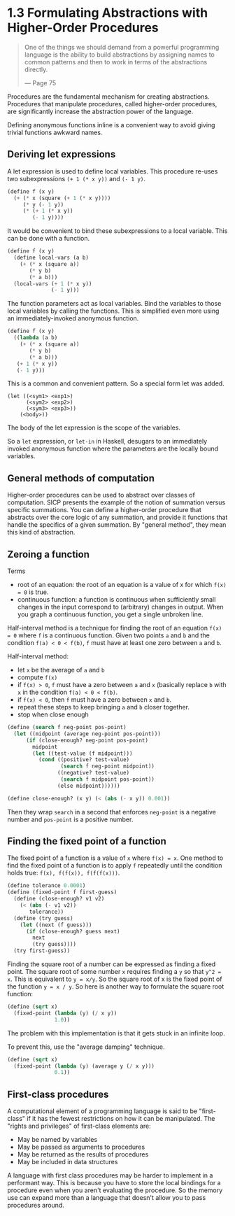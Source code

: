 # 1.3 Formulating Abstractions with Higher-Order Procedures

> One of the things we should demand from a powerful programming language is the
> ability to build abstractions by assigning names to common patterns and then
> to work in terms of the abstractions directly.
>
> &mdash; Page 75

Procedures are the fundamental mechanism for creating abstractions.
Procedures that manipulate procedures, called higher-order procedures, are
significantly increase the abstraction power of the language.

Defining anonymous functions inline is a convenient way to avoid giving
trivial functions awkward names.

## Deriving let expressions

A let expression is used to define local variables.
This procedure re-uses two subexpressions `(+ 1 (* x y))` and `(- 1 y)`.

```lisp
(define f (x y)
  (+ (* x (square (+ 1 (* x y))))
     (* y (- 1 y))
     (* (+ 1 (* x y))
        (- 1 y))))
```

It would be convenient to bind these subexpressions to a local variable.
This can be done with a function.

```lisp
(define f (x y)
  (define local-vars (a b)
    (+ (* x (square a))
       (* y b)
       (* a b)))
  (local-vars (+ 1 (* x y))
              (- 1 y)))
```

The function parameters act as local variables.
Bind the variables to those local variables by calling the functions.
This is simplified even more using an immediately-invoked anonymous function.

```lisp
(define f (x y)
  ((lambda (a b)
    (+ (* x (square a))
       (* y b)
       (* a b)))
   (+ 1 (* x y))
   (- 1 y)))
```

This is a common and convenient pattern.
So a special form let was added.

```
(let ((<sym1> <exp1>) 
      (<sym2> <exp2>) 
      (<sym3> <exp3>)) 
    (<body>))
```

The body of the let expression is the scope of the variables.

So a `let` expression, or `let-in` in Haskell, desugars to an immediately
invoked anonymous function where the parameters are the locally bound variables.

## General methods of computation

Higher-order procedures can be used to abstract over classes of computation.
SICP presents the example of the notion of summation versus specific summations.
You can define a higher-order procedure that abstracts over the core logic of
any summation, and provide it functions that handle the specifics of a given 
summation.
By "general method", they mean this kind of abstraction.

## Zeroing a function

Terms

- root of an equation: the root of an equation is a value of x for which 
  `f(x) = 0` is true.
- continuous function: a function is continuous when sufficiently small changes
  in the input correspond to (arbitrary) changes in output.
  When you graph a continuous function, you get a single unbroken line.

Half-interval method is a technique for finding the root of an equation 
`f(x) = 0` where `f` is a continuous function.
Given two points `a` and `b` and the condition `f(a) < 0 < f(b)`, `f` must have at 
least one zero between `a` and `b`.

Half-interval method:

- let `x` be the average of `a` and `b`
- compute `f(x)`
- if `f(x) > 0`, `f` must have a zero between `a` and `x` (basically replace `b`
  with `x` in the condition `f(a) < 0 < f(b)`.
- if `f(x) < 0`, then `f` must have a zero between `x` and `b`.
- repeat these steps to keep bringing `a` and `b` closer together.
- stop when close enough

```lisp
(define (search f neg-point pos-point) 
  (let ((midpoint (average neg-point pos-point))) 
      (if (close-enough? neg-point pos-point)
        midpoint
        (let ((test-value (f midpoint)))
          (cond ((positive? test-value)
                 (search f neg-point midpoint)) 
                ((negative? test-value)
                 (search f midpoint pos-point)) 
                (else midpoint))))))

(define close-enough? (x y) (< (abs (- x y)) 0.001))
```

Then they wrap `search` in a second that enforces `neg-point` is a negative 
number and `pos-point` is a positive number.

## Finding the fixed point of a function

The fixed point of a function is a value of `x` where `f(x) = x`.
One method to find the fixed point of a function is to apply `f` repeatedly
until the condition holds true: `f(x), f(f(x)), f(f(f(x)))`.

```lisp
(define tolerance 0.0001)
(define (fixed-point f first-guess)
  (define (close-enough? v1 v2) 
    (< (abs (- v1 v2)) 
       tolerance))
  (define (try guess) 
    (let ((next (f guess))) 
      (if (close-enough? guess next)
        next
        (try guess))))
  (try first-guess))
```

Finding the square root of a number can be expressed as finding a fixed point.
The square root of some number `x` requires finding a `y` so that `y^2 = x`.
This is equivalent to `y = x/y`.
So the square root of x is the fixed point of the function `y = x / y`.
So here is another way to formulate the square root function:

```lisp
(define (sqrt x) 
  (fixed-point (lambda (y) (/ x y)) 
               1.0))
```

The problem with this implementation is that it gets stuck in an infinite loop.

To prevent this, use the "average damping" technique.

```lisp
(define (sqrt x)
  (fixed-point (lambda (y) (average y (/ x y))) 
               0.1))
```

## First-class procedures

A computational element of a programming language is said to be "first-class"
if it has the fewest restrictions on how it can be manipulated.
The "rights and privileges" of first-class elements are:

- May be named by variables
- May be passed as arguments to procedures
- May be returned as the results of procedures
- May be included in data structures

A language with first class procedures may be harder to implement in a 
performant way.
This is because you have to store the local bindings for a procedure even when
you aren't evaluating the procedure.
So the memory use can expand more than a language that doesn't allow you to 
pass procedures around.


